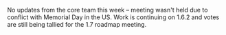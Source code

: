 No updates from the core team this week – meeting wasn't held due to
conflict with Memorial Day in the US. Work is continuing on 1.6.2 and
votes are still being tallied for the 1.7 roadmap meeting.
